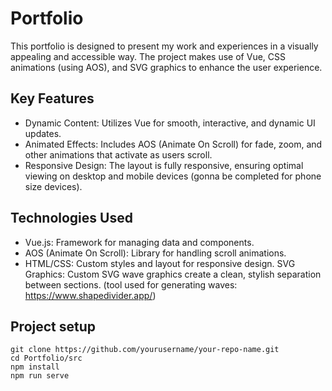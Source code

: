
# Portfolio
This portfolio is designed to present my work and experiences in a visually appealing and accessible way. The project makes use of Vue, CSS animations (using AOS), and SVG graphics to enhance the user experience.

## Key Features
- Dynamic Content: Utilizes Vue for smooth, interactive, and dynamic UI updates.
- Animated Effects: Includes AOS (Animate On Scroll) for fade, zoom, and other animations that activate as users scroll.
- Responsive Design: The layout is fully responsive, ensuring optimal viewing on desktop and mobile devices (gonna be completed for phone size devices).


## Technologies Used
- Vue.js: Framework for managing data and components.
- AOS (Animate On Scroll): Library for handling scroll animations.
- HTML/CSS: Custom styles and layout for responsive design.
SVG Graphics: Custom SVG wave graphics create a clean, stylish separation between sections. (tool used for generating waves: https://www.shapedivider.app/)

## Project setup
```
git clone https://github.com/yourusername/your-repo-name.git
cd Portfolio/src
npm install
npm run serve
```

